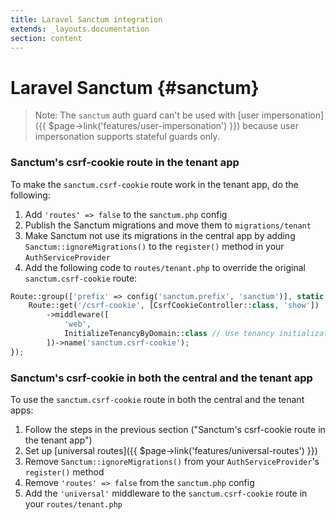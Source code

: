 ```yaml
---
title: Laravel Sanctum integration
extends: _layouts.documentation
section: content
---
```


# Laravel Sanctum {#sanctum}

> Note: The `sanctum` auth guard can't be used with [user impersonation]({{ $page->link('features/user-impersonation') }}) because user impersonation supports stateful guards only.

### Sanctum's csrf-cookie route in the tenant app

To make the `sanctum.csrf-cookie` route work in the tenant app, do the following:

1. Add `'routes' => false` to the `sanctum.php` config
2. Publish the Sanctum migrations and move them to `migrations/tenant`
3. Make Sanctum not use its migrations in the central app by adding `Sanctum::ignoreMigrations()` to the `register()` method in your `AuthServiceProvider`
4. Add the following code to `routes/tenant.php` to override the original `sanctum.csrf-cookie` route:

```php
Route::group(['prefix' => config('sanctum.prefix', 'sanctum')], static function () {
    Route::get('/csrf-cookie', [CsrfCookieController::class, 'show'])
        ->middleware([
            'web',
            InitializeTenancyByDomain::class // Use tenancy initialization middleware of your choice
        ])->name('sanctum.csrf-cookie');
});
```

### Sanctum's csrf-cookie in both the central and the tenant app

To use the `sanctum.csrf-cookie` route in both the central and the tenant apps:

1. Follow the steps in the previous section ("Sanctum's csrf-cookie route in the tenant app")
2. Set up [universal routes]({{ $page->link('features/universal-routes') }})
3. Remove `Sanctum::ignoreMigrations()` from your `AuthServiceProvider`'s `register()` method
4. Remove `'routes' => false` from the `sanctum.php` config
5. Add the `'universal'` middleware to the `sanctum.csrf-cookie` route in your `routes/tenant.php`
